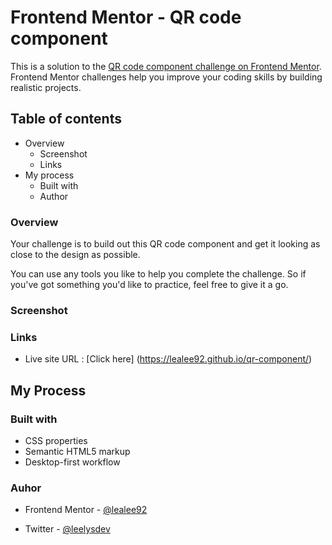 # Frontend Mentor - QR code component

This is a solution to the [QR code component challenge on Frontend Mentor](https://www.frontendmentor.io/challenges/qr-code-component-iux_sIO_H). Frontend Mentor challenges help you improve your coding skills by building realistic projects.

## Table of contents

- Overview
  - Screenshot
  - Links
- My process
  - Built with
  - Author

### Overview

Your challenge is to build out this QR code component and get it looking as close to the design as possible.

You can use any tools you like to help you complete the challenge. So if you've got something you'd like to practice, feel free to give it a go.

### Screenshot

### Links

- Live site URL : [Click here] (https://lealee92.github.io/qr-component/)

## My Process

### Built with

- CSS properties
- Semantic HTML5 markup
- Desktop-first workflow

### Auhor

- Frontend Mentor - [@lealee92](https://www.frontendmentor.io/profile/lealee92)

- Twitter - [@leelysdev](https://twitter.com/leelysdev)
